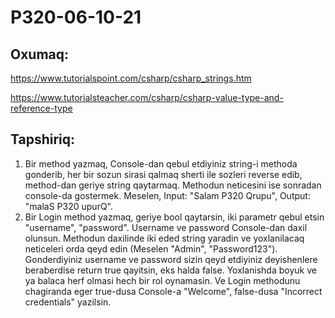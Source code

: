 # P320-06-10-21

## Oxumaq:

https://www.tutorialspoint.com/csharp/csharp_strings.htm

https://www.tutorialsteacher.com/csharp/csharp-value-type-and-reference-type

## Tapshiriq:

1. Bir method yazmaq, Console-dan qebul etdiyiniz string-i methoda gonderib, her bir sozun sirasi qalmaq sherti ile sozleri reverse edib, method-dan geriye string qaytarmaq. Methodun neticesini ise sonradan console-da gostermek. Meselen, Input: "Salam P320 Qrupu",  Output: "malaS P320 upurQ".
2. Bir Login method yazmaq, geriye bool qaytarsin, iki parametr qebul etsin "username", "password". Username ve password Console-dan daxil olunsun. Methodun daxilinde iki eded string yaradin ve yoxlanilacaq neticeleri orda qeyd edin (Meselen "Admin", "Password123"). Gonderdiyiniz username ve password sizin qeyd etdiyiniz deyishenlere beraberdise return true qayitsin, eks halda false. Yoxlanishda boyuk ve ya balaca herf olmasi hech bir rol oynamasin. Ve Login methodunu chagiranda eger true-dusa Console-a "Welcome", false-dusa "Incorrect credentials" yazilsin.
